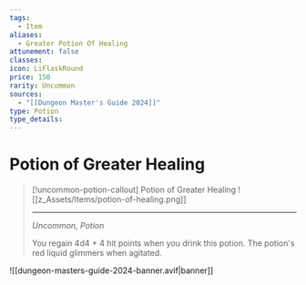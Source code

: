 ```yaml
---
tags:
  - Item
aliases:
  - Greater Potion Of Healing
attunement: false
classes: 
icon: LiFlaskRound
price: 150
rarity: Uncommon
sources:
  - "[[Dungeon Master's Guide 2024]]"
type: Potion
type_details:
---
```


# Potion of Greater Healing

>[!uncommon-potion-callout] Potion of Greater Healing
>![[z_Assets/Items/potion-of-healing.png]]
>
>- - -
>*Uncommon, Potion*
>
>You regain 4d4 + 4 hit points when you drink this potion. The potion's red liquid glimmers when agitated.


![[dungeon-masters-guide-2024-banner.avif|banner]]
